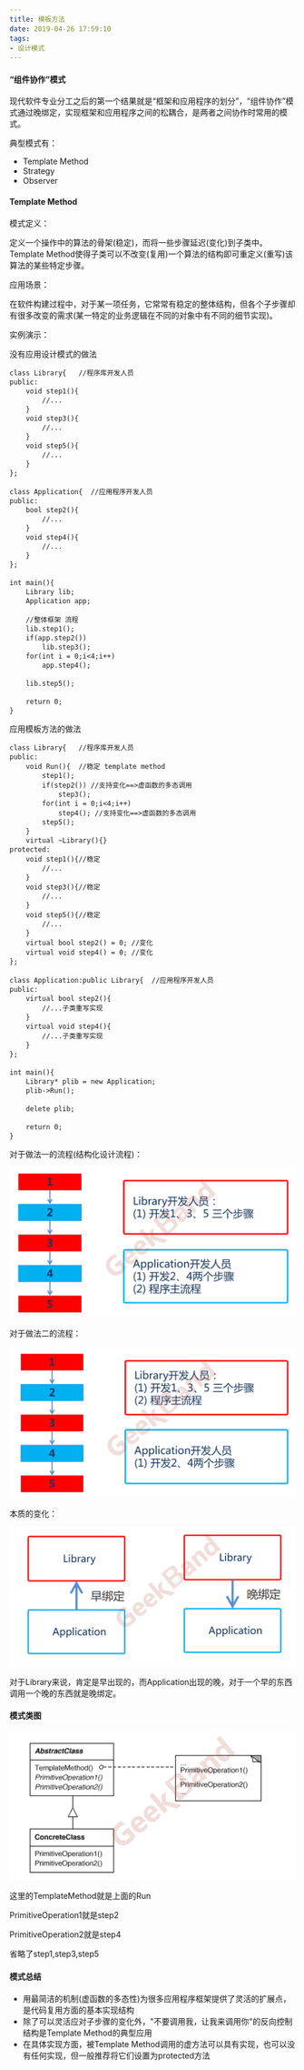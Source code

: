 ```yaml
---
title: 模板方法
date: 2019-04-26 17:59:10
tags:
- 设计模式
---
```


#### “组件协作”模式

现代软件专业分工之后的第一个结果就是“框架和应用程序的划分”，“组件协作”模式通过晚绑定，实现框架和应用程序之间的松耦合，是两者之间协作时常用的模式。

典型模式有：

- Template Method
- Strategy
- Observer

<!--more-->

#### Template Method

模式定义：

定义一个操作中的算法的骨架(稳定)，而将一些步骤延迟(变化)到子类中。Template Method使得子类可以不改变(复用)一个算法的结构即可重定义(重写)该算法的某些特定步骤。

应用场景：

在软件构建过程中，对于某一项任务，它常常有稳定的整体结构，但各个子步骤却有很多改变的需求(某一特定的业务逻辑在不同的对象中有不同的细节实现)。

实例演示：

没有应用设计模式的做法

```
class Library{   //程序库开发人员
public:
	void step1(){
        //...
	}
	void step3(){
        //...
	}
	void step5(){
        //...
	}
};

class Application{  //应用程序开发人员
public:
	bool step2(){
        //...
	}
	void step4(){
        //...
	}
};

int main(){
    Library lib;
    Application app;
    
    //整体框架 流程
    lib.step1();
    if(app.step2())
    	lib.step3();
    for(int i = 0;i<4;i++)
    	app.step4();
    
    lib.step5();
    
    return 0;
}
```

应用模板方法的做法

```
class Library{   //程序库开发人员
public:
	void Run(){  //稳定 template method
    	step1();
    	if(step2()) //支持变化==>虚函数的多态调用
    		step3();
    	for(int i = 0;i<4;i++)
    		step4(); //支持变化==>虚函数的多态调用
 		step5();  
	}
	virtual ~Library(){}
protected:
	void step1(){//稳定
        //...
	}
	void step3(){//稳定
        //...
	}
	void step5(){//稳定
        //...
	}
	virtual bool step2() = 0; //变化
	virtual void step4() = 0; //变化
};

class Application:public Library{  //应用程序开发人员
public:
	virtual bool step2(){
        //...子类重写实现
	}
	virtual void step4(){
        //...子类重写实现
	}
};

int main(){
	Library* plib = new Application;
	plib->Run();
   	
   	delete plib;

    return 0;
}
```

对于做法一的流程(结构化设计流程)：

![](/pic/模板方法1.png)

对于做法二的流程：

![](/pic/模板方法2.png)

本质的变化：

![](/pic/模板方法3.png)

对于Library来说，肯定是早出现的，而Application出现的晚，对于一个早的东西调用一个晚的东西就是晚绑定。

#### 模式类图

![](/pic/模板方法类图.png)

这里的TemplateMethod就是上面的Run

PrimitiveOperation1就是step2

PrimitiveOperation2就是step4

省略了step1,step3,step5

#### 模式总结

- 用最简洁的机制(虚函数的多态性)为很多应用程序框架提供了灵活的扩展点，是代码复用方面的基本实现结构
- 除了可以灵活应对子步骤的变化外，"不要调用我，让我来调用你"的反向控制结构是Template Method的典型应用
- 在具体实现方面，被Template Method调用的虚方法可以具有实现，也可以没有任何实现，但一般推荐将它们设置为protected方法